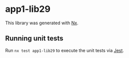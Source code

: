 # app1-lib29

This library was generated with [Nx](https://nx.dev).

## Running unit tests

Run `nx test app1-lib29` to execute the unit tests via [Jest](https://jestjs.io).
